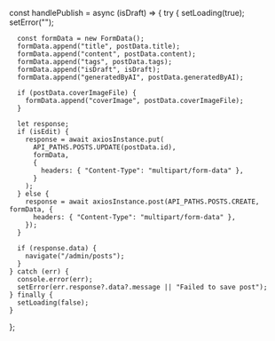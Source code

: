 const handlePublish = async (isDraft) => {
    try {
      setLoading(true);
      setError("");

      const formData = new FormData();
      formData.append("title", postData.title);
      formData.append("content", postData.content);
      formData.append("tags", postData.tags);
      formData.append("isDraft", isDraft);
      formData.append("generatedByAI", postData.generatedByAI);

      if (postData.coverImageFile) {
        formData.append("coverImage", postData.coverImageFile);
      }

      let response;
      if (isEdit) {
        response = await axiosInstance.put(
          API_PATHS.POSTS.UPDATE(postData.id),
          formData,
          {
            headers: { "Content-Type": "multipart/form-data" },
          }
        );
      } else {
        response = await axiosInstance.post(API_PATHS.POSTS.CREATE, formData, {
          headers: { "Content-Type": "multipart/form-data" },
        });
      }

      if (response.data) {
        navigate("/admin/posts");
      }
    } catch (err) {
      console.error(err);
      setError(err.response?.data?.message || "Failed to save post");
    } finally {
      setLoading(false);
    }
  };